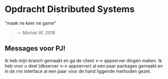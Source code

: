 # Opdracht Distributed Systems

"maak ne keer ne game"
> *-- Michiel W. 2018*

## Messages voor PJ!
Ik heb mijn branch gemaakt en ga de client <--> appserver dingen maken.
Ik heb voor u deel (dbserver <--> appserver) al een paar packages gemaakt en in de rmi interface al een paar voor de hand liggende methoden gezet.